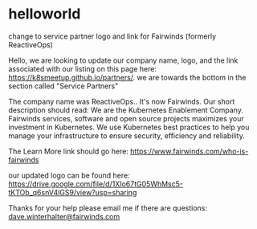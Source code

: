 # helloworld
change to service partner logo and link for Fairwinds (formerly ReactiveOps)

Hello, we are looking to update our company name, logo, and the link associated with our listing on 
this page here: https://k8smeetup.github.io/partners/. we are towards the bottom in the section called "Service Partners"

The company name was ReactiveOps.. It's now Fairwinds. Our short description should read: We are the Kubernetes Enablement Company. Fairwinds services, software and open source projects maximizes your investment in Kubernetes. We use Kubernetes best practices to help you manage your infrastructure to ensure security, efficiency and reliability. 

The Learn More link should go here: https://www.fairwinds.com/who-is-fairwinds

our updated logo can be found here: https://drive.google.com/file/d/1XIo67tG05WhMsc5-tKTOb_q6snV4lGS9/view?usp=sharing

Thanks for your help please email me if there are questions: dave.winterhalter@fairwinds.com
